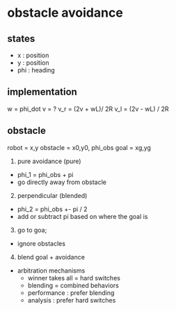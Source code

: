 # obstacle avoidance

## states

- x : position
- y : position
- phi : heading

## implementation

w = phi_dot
v = ?
v_r = (2v + wL)/ 2R
v_l = (2v - wL) / 2R

## obstacle

robot = x,y
obstacle = x0,y0, phi_obs
goal = xg,yg

1. pure avoidance (pure)

- phi_1 = phi_obs + pi
- go directly away from obstacle

2. perpendicular (blended)

- phi_2 = phi_obs +- pi / 2
- add or subtract pi based on where the goal is

3. go to goa;

- ignore obstacles

4. blend goal + avoidance

- arbitration mechanisms
  - winner takes all = hard switches
  - blending = combined behaviors
  - performance : prefer blending
  - analysis : prefer hard switches
